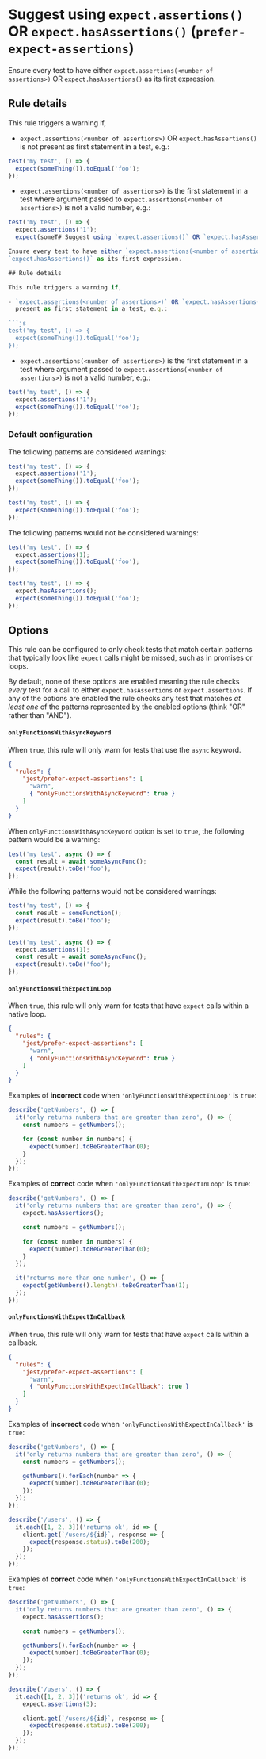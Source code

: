 # Suggest using `expect.assertions()` OR `expect.hasAssertions()` (`prefer-expect-assertions`)

Ensure every test to have either `expect.assertions(<number of assertions>)` OR
`expect.hasAssertions()` as its first expression.

## Rule details

This rule triggers a warning if,

- `expect.assertions(<number of assertions>)` OR `expect.hasAssertions()` is not
  present as first statement in a test, e.g.:

```js
test('my test', () => {
  expect(someThing()).toEqual('foo');
});
```

- `expect.assertions(<number of assertions>)` is the first statement in a test
  where argument passed to `expect.assertions(<number of assertions>)` is not a
  valid number, e.g.:

```js
test('my test', () => {
  expect.assertions('1');
  expect(someT# Suggest using `expect.assertions()` OR `expect.hasAssertions()` (`prefer-expect-assertions`)

Ensure every test to have either `expect.assertions(<number of assertions>)` OR
`expect.hasAssertions()` as its first expression.

## Rule details

This rule triggers a warning if,

- `expect.assertions(<number of assertions>)` OR `expect.hasAssertions()` is not
  present as first statement in a test, e.g.:

```js
test('my test', () => {
  expect(someThing()).toEqual('foo');
});
```

- `expect.assertions(<number of assertions>)` is the first statement in a test
  where argument passed to `expect.assertions(<number of assertions>)` is not a
  valid number, e.g.:

```js
test('my test', () => {
  expect.assertions('1');
  expect(someThing()).toEqual('foo');
});
```

### Default configuration

The following patterns are considered warnings:

```js
test('my test', () => {
  expect.assertions('1');
  expect(someThing()).toEqual('foo');
});

test('my test', () => {
  expect(someThing()).toEqual('foo');
});
```

The following patterns would not be considered warnings:

```js
test('my test', () => {
  expect.assertions(1);
  expect(someThing()).toEqual('foo');
});

test('my test', () => {
  expect.hasAssertions();
  expect(someThing()).toEqual('foo');
});
```

## Options

This rule can be configured to only check tests that match certain patterns that
typically look like `expect` calls might be missed, such as in promises or
loops.

By default, none of these options are enabled meaning the rule checks _every_
test for a call to either `expect.hasAssertions` or `expect.assertions`. If any
of the options are enabled the rule checks any test that matches _at least one_
of the patterns represented by the enabled options (think "OR" rather than
"AND").

#### `onlyFunctionsWithAsyncKeyword`

When `true`, this rule will only warn for tests that use the `async` keyword.

```json
{
  "rules": {
    "jest/prefer-expect-assertions": [
      "warn",
      { "onlyFunctionsWithAsyncKeyword": true }
    ]
  }
}
```

When `onlyFunctionsWithAsyncKeyword` option is set to `true`, the following
pattern would be a warning:

```js
test('my test', async () => {
  const result = await someAsyncFunc();
  expect(result).toBe('foo');
});
```

While the following patterns would not be considered warnings:

```js
test('my test', () => {
  const result = someFunction();
  expect(result).toBe('foo');
});

test('my test', async () => {
  expect.assertions(1);
  const result = await someAsyncFunc();
  expect(result).toBe('foo');
});
```

#### `onlyFunctionsWithExpectInLoop`

When `true`, this rule will only warn for tests that have `expect` calls within
a native loop.

```json
{
  "rules": {
    "jest/prefer-expect-assertions": [
      "warn",
      { "onlyFunctionsWithAsyncKeyword": true }
    ]
  }
}
```

Examples of **incorrect** code when `'onlyFunctionsWithExpectInLoop'` is `true`:

```js
describe('getNumbers', () => {
  it('only returns numbers that are greater than zero', () => {
    const numbers = getNumbers();

    for (const number in numbers) {
      expect(number).toBeGreaterThan(0);
    }
  });
});
```

Examples of **correct** code when `'onlyFunctionsWithExpectInLoop'` is `true`:

```js
describe('getNumbers', () => {
  it('only returns numbers that are greater than zero', () => {
    expect.hasAssertions();

    const numbers = getNumbers();

    for (const number in numbers) {
      expect(number).toBeGreaterThan(0);
    }
  });

  it('returns more than one number', () => {
    expect(getNumbers().length).toBeGreaterThan(1);
  });
});
```

#### `onlyFunctionsWithExpectInCallback`

When `true`, this rule will only warn for tests that have `expect` calls within
a callback.

```json
{
  "rules": {
    "jest/prefer-expect-assertions": [
      "warn",
      { "onlyFunctionsWithExpectInCallback": true }
    ]
  }
}
```

Examples of **incorrect** code when `'onlyFunctionsWithExpectInCallback'` is
`true`:

```js
describe('getNumbers', () => {
  it('only returns numbers that are greater than zero', () => {
    const numbers = getNumbers();

    getNumbers().forEach(number => {
      expect(number).toBeGreaterThan(0);
    });
  });
});

describe('/users', () => {
  it.each([1, 2, 3])('returns ok', id => {
    client.get(`/users/${id}`, response => {
      expect(response.status).toBe(200);
    });
  });
});
```

Examples of **correct** code when `'onlyFunctionsWithExpectInCallback'` is
`true`:

```js
describe('getNumbers', () => {
  it('only returns numbers that are greater than zero', () => {
    expect.hasAssertions();

    const numbers = getNumbers();

    getNumbers().forEach(number => {
      expect(number).toBeGreaterThan(0);
    });
  });
});

describe('/users', () => {
  it.each([1, 2, 3])('returns ok', id => {
    expect.assertions(3);

    client.get(`/users/${id}`, response => {
      expect(response.status).toBe(200);
    });
  });
});
```

